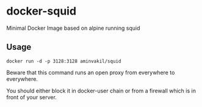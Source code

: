 # docker-squid
Minimal Docker Image based on alpine running squid

## Usage
```
docker run -d -p 3128:3128 aminvakil/squid
```
Beware that this command runs an open proxy from everywhere to everywhere.

You should either block it in docker-user chain or from a firewall which is in front of your server.
